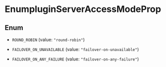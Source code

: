 

# EnumpluginServerAccessModeProp

## Enum


* `ROUND_ROBIN` (value: `"round-robin"`)

* `FAILOVER_ON_UNAVAILABLE` (value: `"failover-on-unavailable"`)

* `FAILOVER_ON_ANY_FAILURE` (value: `"failover-on-any-failure"`)



